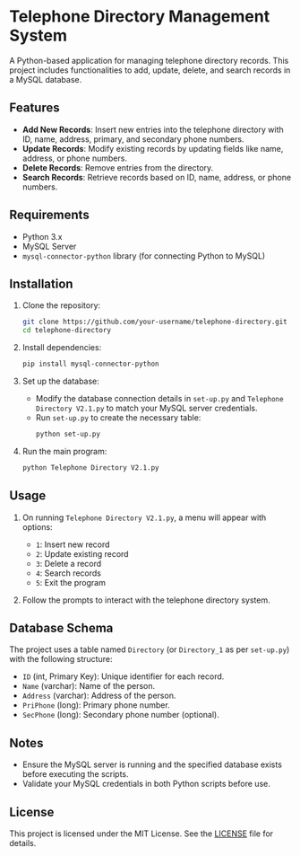 # Telephone Directory Management System

A Python-based application for managing telephone directory records. This project includes functionalities to add, update, delete, and search records in a MySQL database.

## Features

- **Add New Records**: Insert new entries into the telephone directory with ID, name, address, primary, and secondary phone numbers.
- **Update Records**: Modify existing records by updating fields like name, address, or phone numbers.
- **Delete Records**: Remove entries from the directory.
- **Search Records**: Retrieve records based on ID, name, address, or phone numbers.

## Requirements

- Python 3.x
- MySQL Server
- `mysql-connector-python` library (for connecting Python to MySQL)

## Installation

1. Clone the repository:
   ```bash
   git clone https://github.com/your-username/telephone-directory.git
   cd telephone-directory
   ```

2. Install dependencies:
   ```bash
   pip install mysql-connector-python
   ```

3. Set up the database:
   - Modify the database connection details in `set-up.py` and `Telephone Directory V2.1.py` to match your MySQL server credentials.
   - Run `set-up.py` to create the necessary table:
     ```bash
     python set-up.py
     ```

4. Run the main program:
   ```bash
   python Telephone Directory V2.1.py
   ```

## Usage

1. On running `Telephone Directory V2.1.py`, a menu will appear with options:
   - `1`: Insert new record
   - `2`: Update existing record
   - `3`: Delete a record
   - `4`: Search records
   - `5`: Exit the program

2. Follow the prompts to interact with the telephone directory system.

## Database Schema

The project uses a table named `Directory` (or `Directory_1` as per `set-up.py`) with the following structure:
- `ID` (int, Primary Key): Unique identifier for each record.
- `Name` (varchar): Name of the person.
- `Address` (varchar): Address of the person.
- `PriPhone` (long): Primary phone number.
- `SecPhone` (long): Secondary phone number (optional).

## Notes

- Ensure the MySQL server is running and the specified database exists before executing the scripts.
- Validate your MySQL credentials in both Python scripts before use.

## License

This project is licensed under the MIT License. See the [LICENSE](LICENSE) file for details.
